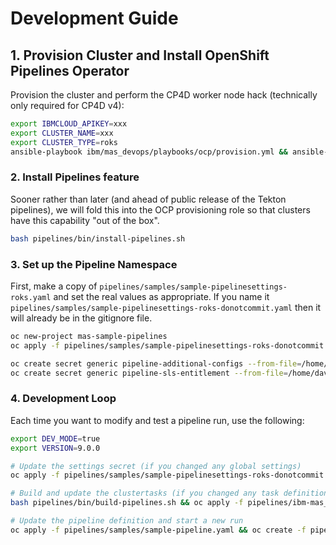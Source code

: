 # Development Guide

## 1. Provision Cluster and Install OpenShift Pipelines Operator
Provision the cluster and perform the CP4D worker node hack (technically only required for CP4D v4):

```bash
export IBMCLOUD_APIKEY=xxx
export CLUSTER_NAME=xxx
export CLUSTER_TYPE=roks
ansible-playbook ibm/mas_devops/playbooks/ocp/provision.yml && ansible-playbook ibm/mas_devops/playbooks/cp4d/hack-worker-nodes.yml
```

### 2. Install Pipelines feature
Sooner rather than later (and ahead of public release of the Tekton pipelines), we will fold this into the OCP provisioning role so that clusters have this capability "out of the box".

```bash
bash pipelines/bin/install-pipelines.sh
```

### 3. Set up the Pipeline Namespace
First, make a copy of `pipelines/samples/sample-pipelinesettings-roks.yaml` and set the real values as appropriate.  If you name it `pipelines/samples/sample-pipelinesettings-roks-donotcommit.yaml` then it will already be in the gitignore file.

```bash
oc new-project mas-sample-pipelines
oc apply -f pipelines/samples/sample-pipelinesettings-roks-donotcommit.yaml

oc create secret generic pipeline-additional-configs --from-file=/home/david/masconfig/workspace_masdev.yaml
oc create secret generic pipeline-sls-entitlement --from-file=/home/david/masconfig/entitlement.lic
```


### 4. Development Loop
Each time you want to modify and test a pipeline run, use the following:

```bash
export DEV_MODE=true
export VERSION=9.0.0

# Update the settings secret (if you changed any global settings)
oc apply -f pipelines/samples/sample-pipelinesettings-roks-donotcommit.yaml

# Build and update the clustertasks (if you changed any task definitions)
bash pipelines/bin/build-pipelines.sh && oc apply -f pipelines/ibm-mas_devops-clustertasks-$VERSION.yaml

# Update the pipeline definition and start a new run
oc apply -f pipelines/samples/sample-pipeline.yaml && oc create -f pipelines/samples/sample-pipelinerun-dev.yaml
```
